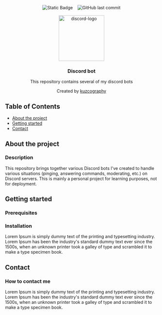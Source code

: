<div align="center">
    <img alt="Static Badge" src="https://img.shields.io/badge/project_type-personnal-%23507c84?style=flat&logo=pinboard&labelColor=%234f5765&color=%236f61ef">
    &nbsp;&nbsp;
    <img alt="GitHub last commit" src="https://img.shields.io/github/last-commit/kuzcography/discord-bot?style=flat&logo=transmission&labelColor=%234f5765&color=%238f6fa1">
</div>
<br />
<div align="center">
    <div>
      <img width="150" height="150" src="https://logodownload.org/wp-content/uploads/2017/11/discord-logo-1-1.png" alt="discord-logo">
    </div>
    <h3 align="center">Discord bot</h3>
    <p align="center">
        This repository contains several of my discord bots
        <br />
    </p>
    <p align="center">
        Created by <a href="https://github.com/kuzcography">kuzcography</a>
        <br />  
    </p>
</div>

## Table of Contents

- [About the project](#about-the-project)
- [Getting started](#getting-started)
- [Contact](#contact)

## About the project

### Description

This repository brings together various Discord bots I've created to handle various situations (pinging, answering commands, moderating, etc.) on Discord servers. This is mainly a personal project for learning purposes, not for deployment.

## Getting started

### Prerequisites



### Installation

Lorem Ipsum is simply dummy text of the printing and typesetting industry. Lorem Ipsum has been the industry's standard dummy text ever since the 1500s, when an unknown printer took a galley of type and scrambled it to make a type specimen book.

## Contact

### How to contact me

Lorem Ipsum is simply dummy text of the printing and typesetting industry. Lorem Ipsum has been the industry's standard dummy text ever since the 1500s, when an unknown printer took a galley of type and scrambled it to make a type specimen book.
